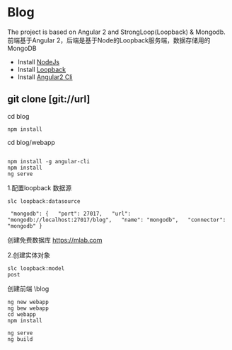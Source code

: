 # Blog

The project is based on Angular 2 and StrongLoop(Loopback) & Mongodb.
前端基于Angular 2，后端是基于Node的Loopback服务端，数据存储用的MongoDB

* Install [NodeJs](http://nodejs.org/)
* Install [Loopback](http://loopback.io/)
* Install [Angular2 Cli](http://cli.angular.io/)


## git clone [git://url]
cd blog
```
npm install
```

cd blog/webapp
```

npm install -g angular-cli
npm install
ng serve
```


1.配置loopback 数据源
```
slc loopback:datasource

 "mongodb": {   "port": 27017,   "url": "mongodb://localhost:27017/blog",   "name": "mongodb",   "connector": "mongodb" }
```

创建免费数据库
https://mlab.com


2.创建实体对象
```
slc loopback:model
post
```




创建前端
\blog
```
ng new webapp
ng bew webapp
cd webapp
npm install

ng serve
ng build
```

